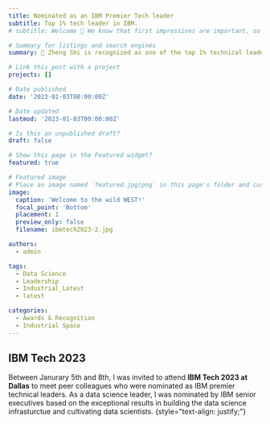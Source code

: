 ```yaml
---
title: Nominated as an IBM Premier Tech leader
subtitle: Top 1% tech leader in IBM.  
# subtitle: Welcome 👋 We know that first impressions are important, so we've populated your new site with some initial content to help you get familiar with everything in no time.

# Summary for listings and search engines
summary: 👋 Zheng Shi is recognized as one of the top 1% technical leaders at IBM. 

# Link this post with a project
projects: []

# Date published
date: '2023-01-03T00:00:00Z'

# Date updated
lastmod: '2023-01-03T00:00:00Z'

# Is this an unpublished draft?
draft: false

# Show this page in the Featured widget?
featured: true

# Featured image
# Place an image named `featured.jpg/png` in this page's folder and customize its options here.
image:
  caption: 'Welcome to the wild WEST!'
  focal_point: 'Bottom'
  placement: 1
  preview_only: false
  filename: ibmtech2023-2.jpg

authors:
  - admin

tags:
  - Data Science
  - Leadership
  - Industrial_Latest
  - latest

categories:
  - Awards & Recognition
  - Industrial Space
---
```



## IBM Tech 2023

Between Janurary 5th and 8th, I was invited to attend **IBM Tech 2023 at Dallas** to meet peer colleagues who were nominated as IBM premier technical leaders. As a data science leader, I was nominated by IBM senior executives based on the exceptional results in building the data science infrasturctue and cultivating data scientists. 
{style="text-align: justify;"}

